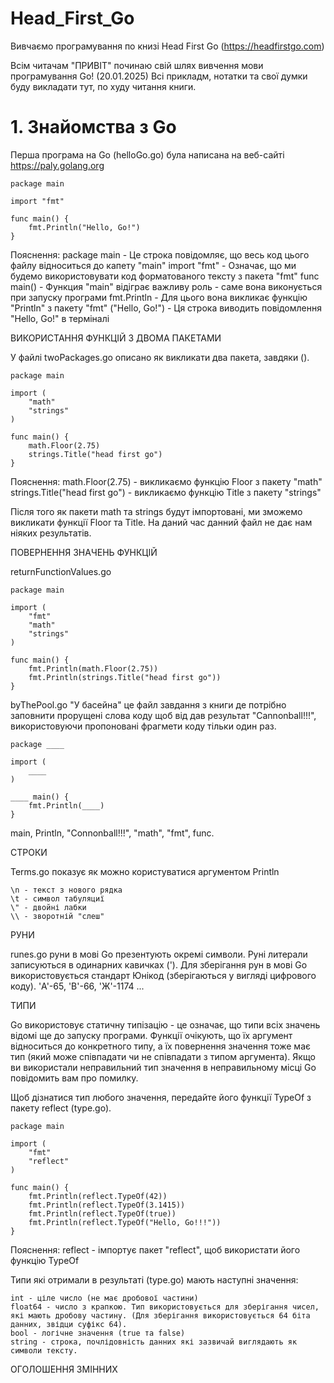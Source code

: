 # Head_First_Go
Вивчаємо програмування по книзі Head First Go (https://headfirstgo.com)

Всім читачам "ПРИВІТ" починаю свій шлях вивчення мови програмування Go! (20.01.2025) 
Всі прикладм, нотатки та свої думки буду викладати тут, по худу читання книги.

# 1. Знайомства з Go
Перша програма на Go (helloGo.go) була написана на веб-сайті https://paly.golang.org

    package main

    import "fmt"

    func main() {
        fmt.Println("Hello, Go!")
    }

Пояснення:
    package main - Це строка повідомляє, що весь код цього файлу відноситься до капету "main"
    import "fmt" - Означає, що ми будемо використовувати код форматованого тексту з пакета "fmt"
    func main() - Функция "main" відіграє важливу роль - саме вона виконується при запуску програми
    fmt.Println - Для цього вона викликає функцію "Println" з пакету "fmt"
    ("Hello, Go!") - Ця строка виводить повідомлення "Hello, Go!" в терміналі

ВИКОРИСТАННЯ ФУНКЦІЙ З ДВОМА ПАКЕТАМИ

У файлі twoPackages.go описано як викликати два пакета, завдяки ().

    package main

    import (
        "math"
        "strings"
    )

    func main() {
        math.Floor(2.75)
        strings.Title("head first go")
    }

Пояснення:
    math.Floor(2.75) - викликаємо функцію Floor з пакету "math"
    strings.Title("head first go") - викликаємо функцію Title з пакету "strings"

Після того як пакети math та strings будут імпортовані, ми зможемо викликати функції Floor та Title. На даний час данний файл не дає нам ніяких результатів.

ПОВЕРНЕННЯ ЗНАЧЕНЬ ФУНКЦІЙ

returnFunctionValues.go

    package main

    import (
        "fmt"
        "math"
        "strings"
    )

    func main() {
        fmt.Println(math.Floor(2.75))
        fmt.Println(strings.Title("head first go"))
    }

byThePool.go "У басейна" це файл завдання з книги де потрібно заповнити прорущені слова коду щоб від дав результат "Cannonball!!!", використовуючи пропоновані фрагмети коду тільки один раз.

    package ____

    import (
        ____
    )

    ____ main() {
        fmt.Println(____)
    }

main, Println, "Connonball!!!", "math", "fmt", func.

СТРОКИ

Terms.go показує як можно користуватися аргументом Println

    \n - текст з нового рядка
    \t - символ табуляциї
    \" - двойні лабки
    \\ - зворотній "слеш"

РУНИ

runes.go руни в мові Go презентують окремі символи. Руні литерали записуються в одинарних кавичках ('). Для зберігання рун в мові Go використовується стандарт Юнікод (зберігаються у вигляді цифрового коду). 'A'-65, 'B'-66, 'Ж'-1174 ...

ТИПИ

Go використовує статичну типізацію - це означає, що типи всіх значень відомі ще до запуску програми. Функції очікують, що їх аргумент відноситься до конкретного типу, а їх повернення значення тоже має тип (який може співпадати чи не співпадати з типом аргумента). Якщо ви використали неправильний тип значення в неправильному місці Go повідомить вам про помилку.

Щоб дізнатися тип любого значення, передайте його функції TypeOf з пакету reflect (type.go).

    package main

    import (
        "fmt"
        "reflect"
    )

    func main() {
        fmt.Println(reflect.TypeOf(42))
        fmt.Println(reflect.TypeOf(3.1415))
        fmt.Println(reflect.TypeOf(true))
        fmt.Println(reflect.TypeOf("Hello, Go!!!"))
    }

Пояснення:
    reflect - імпортує пакет "reflect", щоб використати його функцію TypeOf

Типи які отримали в результаті (type.go) мають наступні значення:

    int - ціле число (не має дробової частини)
    float64 - число з крапкою. Тип використовується для зберігання чисел, які мають дробову частину. (Для зберігання використовується 64 біта данних, звідци суфікс 64).
    bool - логічне значення (true та false)
    string - строка, почлідовність данних які зазвичай виглядають як символи тексту.

ОГОЛОШЕННЯ ЗМІННИХ

